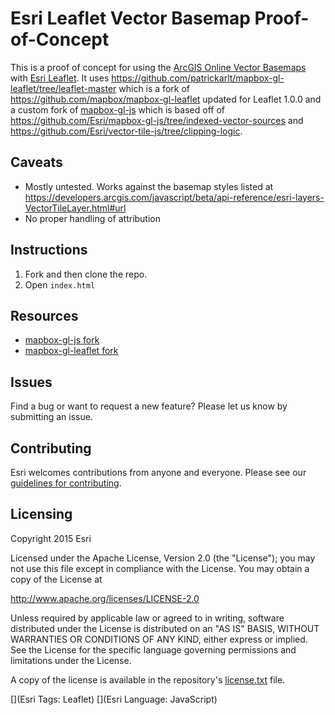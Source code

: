 # Esri Leaflet Vector Basemap Proof-of-Concept

This is a proof of concept for using the [ArcGIS Online Vector Basemaps](http://www.arcgis.com/home/group.html?id=30de8da907d240a0bccd5ad3ff25ef4a&focus=layers) with [Esri Leaflet](https://github.com/Esri/esri-leaflet). It uses https://github.com/patrickarlt/mapbox-gl-leaflet/tree/leaflet-master which is a fork of https://github.com/mapbox/mapbox-gl-leaflet updated for Leaflet 1.0.0 and a custom fork of [mapbox-gl-js](https://github.com/patrickarlt/mapbox-gl-js/tree/esri-leaflet-renderer) which is based off of https://github.com/Esri/mapbox-gl-js/tree/indexed-vector-sources and https://github.com/Esri/vector-tile-js/tree/clipping-logic.

## Caveats

* Mostly untested. Works against the basemap styles listed at https://developers.arcgis.com/javascript/beta/api-reference/esri-layers-VectorTileLayer.html#url
* No proper handling of attribution

## Instructions

1. Fork and then clone the repo.
2. Open `index.html`

## Resources

* [mapbox-gl-js fork](https://github.com/patrickarlt/mapbox-gl-leaflet/tree/leaflet-master)
* [mapbox-gl-leaflet fork](https://github.com/patrickarlt/mapbox-gl-js/tree/esri-leaflet-renderer)

## Issues

Find a bug or want to request a new feature?  Please let us know by submitting an issue.

## Contributing

Esri welcomes contributions from anyone and everyone. Please see our [guidelines for contributing](https://github.com/esri/contributing).

## Licensing
Copyright 2015 Esri

Licensed under the Apache License, Version 2.0 (the "License");
you may not use this file except in compliance with the License.
You may obtain a copy of the License at

   http://www.apache.org/licenses/LICENSE-2.0

Unless required by applicable law or agreed to in writing, software
distributed under the License is distributed on an "AS IS" BASIS,
WITHOUT WARRANTIES OR CONDITIONS OF ANY KIND, either express or implied.
See the License for the specific language governing permissions and
limitations under the License.

A copy of the license is available in the repository's [license.txt]( https://raw.github.com/Esri/quickstart-map-js/master/license.txt) file.

[](Esri Tags: Leaflet)
[](Esri Language: JavaScript)​